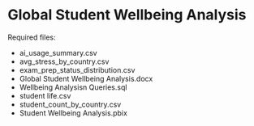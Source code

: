 # Global Student Wellbeing Analysis

Required files:

* ai_usage_summary.csv
* avg_stress_by_country.csv
* exam_prep_status_distribution.csv
* Global Student Wellbeing Analysis.docx
* Wellbeing Analysisn Queries.sql
* student life.csv
* student_count_by_country.csv
* Student Wellbeing Analysis.pbix
